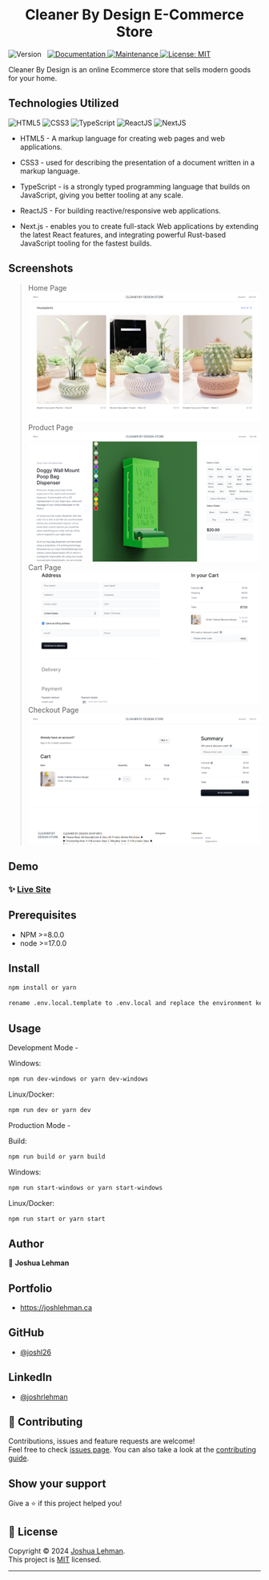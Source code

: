 <h1 align="center">Cleaner By Design E-Commerce Store</h1>
<div>
  <img alt="Version" src="https://img.shields.io/badge/version-0.1.0-blue.svg?cacheSeconds=2592000" />
  <img alt="" src="https://img.shields.io/badge/npm-%3E%3D8.0.0-blue.svg" />
  <img alt="" src="https://img.shields.io/badge/node-%3E%3D17.0.0-blue.svg" />
  <a href="https://github.com/joshl26/cleanerbydesign-frontend#readme" target="_blank">
    <img alt="Documentation" src="https://img.shields.io/badge/documentation-yes-brightgreen.svg" />
  </a>
  <a href="https://github.com/joshl26/cleanerbydesign-frontend/graphs/commit-activity" target="_blank">
    <img alt="Maintenance" src="https://img.shields.io/badge/Maintained%3F-yes-green.svg" />
  </a>
  <a href="https://github.com/joshl26/cleanerbydesign-frontend/blob/master/LICENSE" target="_blank">
    <img alt="License: MIT" src="https://img.shields.io/github/license/joshl26/cleanerbydesign-frontend" />
  </a>
</div>

Cleaner By Design is an online Ecommerce store that sells modern goods for your home.

## Technologies Utilized

![HTML5](https://img.shields.io/badge/html5-%23E34F26.svg?style=for-the-badge&logo=html5&logoColor=white)
![CSS3](https://img.shields.io/badge/css3-%231572B6.svg?style=for-the-badge&logo=css3&logoColor=white)
![TypeScript](https://img.shields.io/badge/typescript-%23323330.svg?style=for-the-badge&logo=typescript&logoColor=%23F7DF1E)
![ReactJS](https://img.shields.io/badge/reactjs-%23404d59.svg?style=for-the-badge&logo=react&logoColor=%2361DAFB)
![NextJS](https://img.shields.io/badge/nextjs-6DA55F?style=for-the-badge&logo=vercel&logoColor=white)

- HTML5 - A markup language for creating web pages and web applications.

- CSS3 - used for describing the presentation of a document written in a markup language.

- TypeScript - is a strongly typed programming language that builds on JavaScript, giving you better tooling at any scale.

- ReactJS - For building reactive/responsive web applications.

- Next.js - enables you to create full-stack Web applications by extending the latest React features, and integrating powerful Rust-based JavaScript tooling for the fastest builds.

## Screenshots

> Home Page
> ![Home Page 1](https://raw.githubusercontent.com/joshl26/joshl26/main/assets/CleanerByDesign_Landing_Page_1.png)
> Product Page
> ![Product Page](https://raw.githubusercontent.com/joshl26/joshl26/main/assets/CleanerByDesign_Product_Page_1.png)
>Cart Page
> ![Cart Page](https://raw.githubusercontent.com/joshl26/joshl26/main/assets/CleanerByDesign_Cart_Page_1.png)
> Checkout Page
> ![Checkout Page](https://raw.githubusercontent.com/joshl26/joshl26/main/assets/CleanerByDesign_Checkout_Page_1.png)

## Demo

### ✨ [Live Site](https://cleanerbydesign.store)

## Prerequisites

- NPM >=8.0.0
- node >=17.0.0

## Install

```sh
npm install or yarn
```

```sh
rename .env.local.template to .env.local and replace the environment key values with your own. You will need both an emailjs and a cloudinary account and the appropriate public keys.
```

## Usage

Development Mode -

Windows:

```sh
npm run dev-windows or yarn dev-windows
```

Linux/Docker:

```sh
npm run dev or yarn dev
```

Production Mode -

Build:

```sh
npm run build or yarn build
```

Windows:

```sh
npm run start-windows or yarn start-windows
```

Linux/Docker:

```sh
npm run start or yarn start
```

## Author

👤 **Joshua Lehman**

## Portfolio

- <https://joshlehman.ca>

## GitHub

- [@joshl26](https://github.com/joshl26)

## LinkedIn

- [@joshrlehman](https://linkedin.com/in/joshrlehman)

## 🤝 Contributing

Contributions, issues and feature requests are welcome!<br /> Feel free to check [issues page](https://github.com/joshl26/medusa-cleanerbydesign/issues). You can also take a look at the [contributing guide](https://github.com/joshl26/medusa-cleanerbydesign/blob/master/CONTRIBUTING.md).

## Show your support

Give a ⭐️ if this project helped you!

## 📝 License

Copyright © 2024 [Joshua Lehman](https://github.com/joshl26).<br />
This project is [MIT](https://github.com/joshl26/medusa-cleanerbydesign/blob/master/LICENSE) licensed.

---

